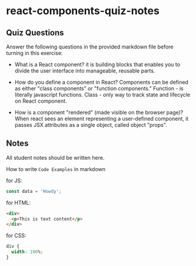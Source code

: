 # react-components-quiz-notes

## Quiz Questions

Answer the following questions in the provided markdown file before turning in this exercise:

- What is a React component?
  it is building blocks that enables you to divide the user interface into manageable, reusable parts.

- How do you define a component in React?
  Components can be defined as either "class components" or "function components."
  Function - is literally javascript functions.
  Class - only way to track state and lifecycle on React component.

- How is a component "rendered" (made visible on the browser page)?
  When react sees an element representing a user-defined component, it passes JSX attributes as a single object, called object "props".

## Notes

All student notes should be written here.

How to write `Code Examples` in markdown

for JS:

```javascript
const data = 'Howdy';
```

for HTML:

```html
<div>
  <p>This is text content</p>
</div>
```

for CSS:

```css
div {
  width: 100%;
}
```
